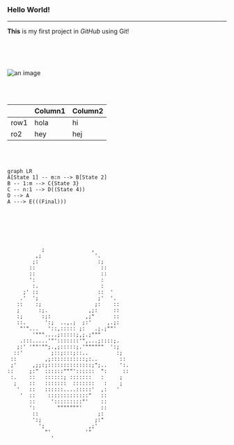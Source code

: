 ### Hello World!
----

**This** is my first project in _GitHub_ using Git!

<HOLA MUNDO>

<br>
<br>
<br>

![an image](https://github.githubassets.com/images/modules/site/home-campaign/hero-drone.webp)

<br>
<br>

|      | Column1 | Column2|
|------|---------|--------|
|row1|hola|hi|
|ro2|hey|hej|


<br>
<br>

````mermaid
graph LR
A[State 1] -- m:n --> B[State 2]
B -- 1:m --> C{State 3}
C -- n:1 --> D((State 4))
D --> A
A ---> E(((Final)))

````



<br>
<br>
<br>
<br>





````
           ;               ,           
         ,;                 '.         
        ;:                   :;        
       ::                     ::       
       ::                     ::       
       ':                     :        
        :.                    :        
     ;' ::                   ::  '     
    .'  ';                   ;'  '.    
   ::    :;                 ;:    ::   
   ;      :;.             ,;:     ::   
   :;      :;:           ,;"      ::   
   ::.      ':;  ..,.;  ;:'     ,.;:   
    "'"...   '::,::::: ;:   .;.;""'    
        '"""....;:::::;,;.;"""         
    .:::.....'"':::::::'",...;::::;.   
   ;:' '""'"";.,;:::::;.'""""""  ':;   
  ::'         ;::;:::;::..         :;  
 ::         ,;:::::::::::;:..       :: 
 ;'     ,;;:;::::::::::::::;";..    ':.
::     ;:"  ::::::"""'::::::  ":     ::
 :.    ::   ::::::; :::::::   :     ; 
  ;    ::   :::::::  :::::::   :    ;  
   '   ::   ::::::....:::::'  ,:   '   
    '  ::    :::::::::::::"   ::       
       ::     ':::::::::"'    ::       
       ':       """""""'      ::       
        ::                   ;:        
        ':;                 ;:"        
          ';              ,;'          
            "'           '"            
              '

````
